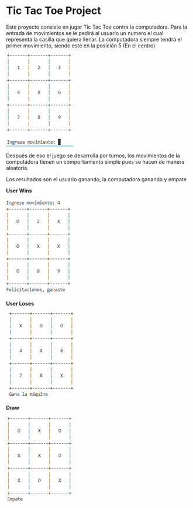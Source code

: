 # Tic Tac Toe Project

Este proyecto consiste en jugar Tic Tac Toe contra la computadora. Para la entrada de movimientos se le pedirá al usuario un numero el cual representa la casilla que quiera llenar. La computadora siempre tendrá el primer movimiento, siendo este en la posición 5 (En el centro)


![Initial Sudoku](/img/initial_sudo.PNG "Initial Sudoku")

Después de eso el juego se desarrolla por turnos, los movimientos de la computadora tienen un comportamiento simple pues se hacen de manera aleatoria.

Los resultados son el usuario ganando, la computadora ganando y empate

**User Wins**

![Win Sudoku](/img/win_sudo.PNG "Win Sudoku")

**User Loses**

![Lose Sudoku](/img/lose_sudo.PNG "Lose Sudoku")

**Draw**

![Draw Sudoku](/img/draw_sudo.PNG "Draw Sudoku")



